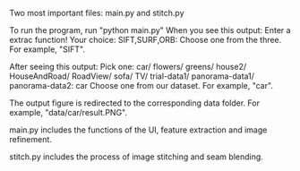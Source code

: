 Two most important files: main.py and stitch.py

To run the program, run "python main.py"
When you see this output:
Enter a extrac function! Your choice: SIFT,SURF,ORB:
Choose one from the three. For example, "SIFT".

After seeing this output:
Pick one: car/ flowers/ greens/ house2/ HouseAndRoad/ RoadView/ sofa/ TV/ trial-data1/ panorama-data1/ panorama-data2: car
Choose one from our dataset. For example, "car".

The output figure is redirected to the corresponding data folder. For example, "data/car/result.PNG".

main.py includes the functions of the UI, feature extraction and image refinement.

stitch.py includes the process of image stitching and seam blending.
